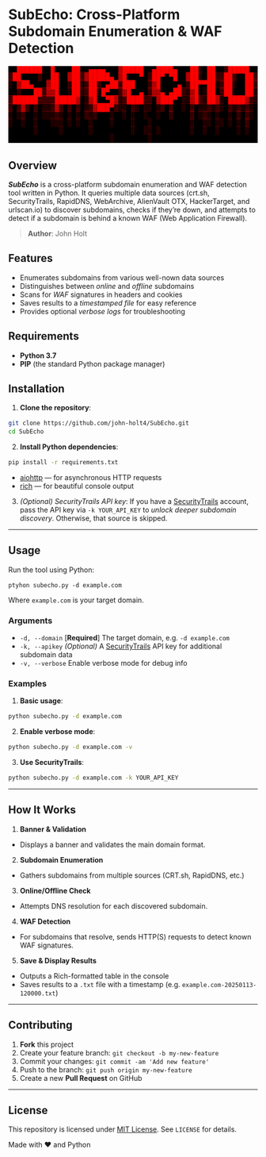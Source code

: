# SubEcho: Cross-Platform Subdomain Enumeration & WAF Detection

![SubEcho Logo](./logo.png  "SubEcho ASCII Logo")
 
## Overview
***SubEcho*** is a cross-platform subdomain enumeration and WAF detection tool written in Python. It queries multiple data sources (crt.sh, SecurityTrails, RapidDNS, WebArchive, AlienVault OTX, HackerTarget, and urlscan.io) to discover subdomains, checks if they’re down, and attempts to detect if a subdomain is behind a known WAF (Web Application Firewall).

> **Author**: John Holt

## Features
* Enumerates subdomains from various well-nown data sources
* Distinguishes between *online* and *offline* subdomains
* Scans for *WAF* signatures in headers and cookies
* Saves results to a *timestamped file* for easy reference
* Provides optional *verbose logs* for troubleshooting

## Requirements
-  **Python 3.7**
-  **PIP** (the standard Python package manager)

## Installation
1.  **Clone the repository**:
```bash
git clone https://github.com/john-holt4/SubEcho.git
cd SubEcho
```

2. **Install Python dependencies**:
```bash
pip install -r requirements.txt
```

- [aiohttp](https://pypi.org/project/aiohttp/) — for asynchronous HTTP requests
- [rich](https://pypi.org/project/rich/) — for beautiful console output
 
3.  *(Optional) SecurityTrails API key*:
If you have a [SecurityTrails](https://securitytrails.com/) account, pass the API key via `-k YOUR_API_KEY` to *unlock deeper subdomain discovery*. Otherwise, that source is skipped.
---

## Usage
Run the tool using Python:
```{bash}
ptyhon subecho.py -d example.com
```
Where `example.com` is your target domain.

### Arguments
-  `-d, --domain` [**Required**]
The target domain, e.g. `-d example.com`
-  `-k, --apikey` *(Optional)*
A [SecurityTrails](https://securitytrails.com/) API key for additional subdomain data
-  `-v, --verbose` 
Enable verbose mode for debug info

### Examples
1.  **Basic usage**:
```bash
python subecho.py -d example.com
```
2.  **Enable verbose mode**:
```bash
python subecho.py -d example.com -v
```
3. **Use SecurityTrails**:
```bash
python subecho.py -d example.com -k YOUR_API_KEY
```
---

## How It Works
1.  **Banner & Validation**
* Displays a banner and validates the main domain format.
2.  **Subdomain Enumeration**
* Gathers subdomains from multiple sources (CRT.sh, RapidDNS, etc.)
3.  **Online/Offline Check**
* Attempts DNS resolution for each discovered subdomain.
4.  **WAF Detection**
- For subdomains that resolve, sends HTTP(S) requests to detect known WAF signatures.
5.  **Save & Display Results**
* Outputs a Rich-formatted table in the console
* Saves results to a `.txt` file with a timestamp (e.g. `example.com-20250113-120000.txt`)
----

## Contributing
1.  **Fork** this project
2. Create your feature branch: `git checkout -b my-new-feature`
3. Commit your changes: `git commit -am 'Add new feature'`
4. Push to the branch: `git push origin my-new-feature`
5. Create a new **Pull Request** on GitHub
----

## License
This repository is licensed under [MIT License](https://github.com/john-holt4/SubEcho/blob/main/LICENSE). See `LICENSE` for details.

Made with :heart: and Python